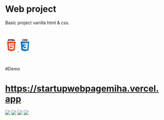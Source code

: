 # Web project

Basic project vanilla html & css.

</br>

<p align="left"><a href="https://www.w3schools.com/css/" target="_blank" rel="noreferrer"><a href="https://www.w3.org/html/" target="_blank" rel="noreferrer"> <img src="https://raw.githubusercontent.com/devicons/devicon/master/icons/html5/html5-original-wordmark.svg" alt="html5" width="40" height="40"/> </a>
<a href="https://www.w3schools.com/css/" target="_blank" rel="noreferrer"> <img src="https://raw.githubusercontent.com/devicons/devicon/master/icons/css3/css3-original-wordmark.svg" alt="css3" width="40" height="40"/> </a>
</p>
  
</br>

#Demo

# https://startupwebpagemiha.vercel.app


<img src="https://user-images.githubusercontent.com/110432598/231235405-b53e384f-771c-425b-be3b-0b97aa2c534f.PNG" width="23%"></img> <img src="https://user-images.githubusercontent.com/110432598/231235414-96146632-fcda-4998-b99a-cf1ea5b632e9.PNG" width="23%"></img> <img src="https://user-images.githubusercontent.com/110432598/231235424-de513da0-7b6b-4d33-bdac-bf6c71609071.PNG" width="23%"></img> <img src="https://user-images.githubusercontent.com/110432598/231235427-0cbc1422-6819-4b27-b1bc-831382702282.PNG" width="23%"></img> 
        
